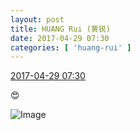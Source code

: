 ```yaml
---
layout: post
title: HUANG Rui (黄锐)
date: 2017-04-29 07:30
categories: [ 'huang-rui' ]
---
```


<div class="weibo-info">
  <a href="http://weibo.com/2383396057/F0K6NCAYS">2017-04-29 07:30</a>
</div>

:heart_eyes:

<!-- more -->

![Image](http://wx3.sinaimg.cn/mw690/8e0fbcd9ly1ff3765ow0ij23402c0kjr.jpg)
